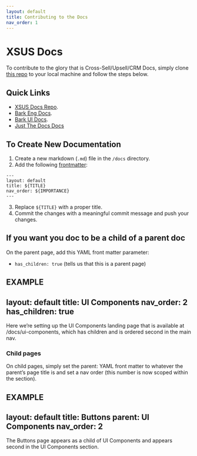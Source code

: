 ```yaml
---
layout: default
title: Contributing to the Docs
nav_order: 1
---
```


# XSUS Docs

To contribute to the glory that is Cross-Sell/Upsell/CRM Docs, simply clone [this repo](https://github.com/BARK-DGREEN/xsus-docs) to your local machine and follow the steps below.

## Quick Links

- [XSUS Docs Repo](https://github.com/BARK-DGREEN/xsus-docs).
- [Bark Eng Docs](https://docs.barkco.xyz/applications).
- [Bark UI Docs](https://www.barkbox.com/bark-ui/utilities/typography#adjust-body-text-weight).
- [Just The Docs Docs](https://just-the-docs.github.io/just-the-docs/)

## To Create New Documentation
1. Create a new markdown (`.md`) file in the `/docs` directory.
2. Add the following [frontmatter](https://jekyllrb.com/docs/front-matter/): 

````
---
layout: default
title: ${TITLE}
nav_order: ${IMPORTANCE}
---
````

3. Replace `${TITLE}` with a proper title.
4. Commit the changes with a meaningful commit message and push your changes.

## If you want you doc to be a child of a parent doc

On the parent page, add this YAML front matter parameter:

- `has_children: true` (tells us that this is a parent page)

EXAMPLE
---
layout: default
title: UI Components
nav_order: 2
has_children: true
---

Here we’re setting up the UI Components landing page that is available at /docs/ui-components, which has children and is ordered second in the main nav.

### Child pages
On child pages, simply set the parent: YAML front matter to whatever the parent’s page title is and set a nav order (this number is now scoped within the section).

EXAMPLE
---
layout: default
title: Buttons
parent: UI Components
nav_order: 2
---

The Buttons page appears as a child of UI Components and appears second in the UI Components section.
